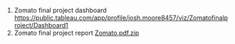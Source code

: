 1. Zomato final project dashboard 
https://public.tableau.com/app/profile/josh.moore8457/viz/Zomatofinalproject/Dashboard1
2. Zomato final project report 
[Zomato.pdf.zip](https://github.com/user-attachments/files/17091679/Zomato.pdf.zip)


